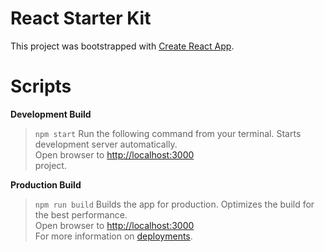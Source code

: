 # React Starter Kit

This project was bootstrapped with [Create React App](https://github.com/facebook/create-react-app).

# Scripts

__Development Build__ 
> ```npm start``` 
> Run the following command from your terminal. 
> Starts development server automatically.  
> Open browser to  [http://localhost:3000](http://localhost:3000)  
> project. 

 
 __Production Build__ 
> ```npm run build``` 
> Builds the app for production. 
> Optimizes the build for the best performance.  
> Open browser to  [http://localhost:3000](http://localhost:3000)  
> For more information on [deployments](https://facebook.github.io/create-react-app/docs/deployment). 

 

 

 

 